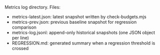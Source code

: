 Metrics log directory. Files:
- metrics-latest.json: latest snapshot written by check-budgets.mjs
- metrics-prev.json: previous baseline snapshot for regression comparison
- metrics-log.jsonl: append-only historical snapshots (one JSON object per line)
- REGRESSION.md: generated summary when a regression threshold is crossed
